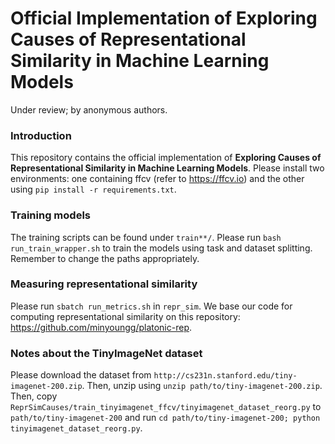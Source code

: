 # Official Implementation of **Exploring Causes of Representational Similarity in Machine Learning Models**
Under review; by anonymous authors.

### Introduction
This repository contains the official implementation of **Exploring Causes of Representational Similarity in Machine Learning Models**. Please install two environments: one containing ffcv (refer to https://ffcv.io) and the other using `pip install -r requirements.txt`. 

### Training models
The training scripts can be found under `train**/`. Please run `bash run_train_wrapper.sh` to train the models using task and dataset splitting. Remember to change the paths appropriately. 

### Measuring representational similarity
Please run `sbatch run_metrics.sh` in `repr_sim`. We base our code for computing representational similarity on this repository: https://github.com/minyoungg/platonic-rep. 

### Notes about the TinyImageNet dataset
Please download the dataset from `http://cs231n.stanford.edu/tiny-imagenet-200.zip`. Then, unzip using `unzip path/to/tiny-imagenet-200.zip`. Then, copy `ReprSimCauses/train_tinyimagenet_ffcv/tinyimagenet_dataset_reorg.py` to `path/to/tiny-imagenet-200` and run `cd path/to/tiny-imagenet-200; python tinyimagenet_dataset_reorg.py`. 